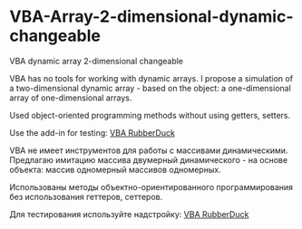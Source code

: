 # VBA-Array-2-dimensional-dynamic-changeable
VBA dynamic array 2-dimensional changeable

VBA has no tools for working with dynamic arrays.
I propose a simulation of a two-dimensional dynamic array - based on the object: a one-dimensional array of one-dimensional arrays.

Used object-oriented programming methods without using getters, setters.

Use the add-in for testing:
[VBA RubberDuck](https://github.com/rubberduck-vba/Rubberduck) 

VBA не имеет инструментов для работы с массивами динамическими.
Предлагаю имитацию массива двумерный динамического - на основе объекта: массив одномерный массивов одномерных.

Использованы методы объектно-ориентированного программирования без использования геттеров, сеттеров.

Для тестирования используйте надстройку:
[VBA RubberDuck](https://github.com/rubberduck-vba/Rubberduck) 
